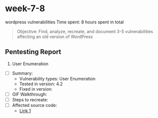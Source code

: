 # week-7-8
wordpress vulnerabilities
Time spent: 8 hours spent in total

> Objective: Find, analyze, recreate, and document 3-5 vulnerabilities affecting an old version of WordPress

## Pentesting Report

1. User Enumeration
  - [ ] Summary: 
    - Vulnerability types: User Enumeration
    - Tested in version: 4.2
    - Fixed in version: 
  - [ ] GIF Walkthrough: 
  - [ ] Steps to recreate: 
  - [ ] Affected source code:
    - [Link 1](https://core.trac.wordpress.org/browser/tags/version/src/source_file.php)
